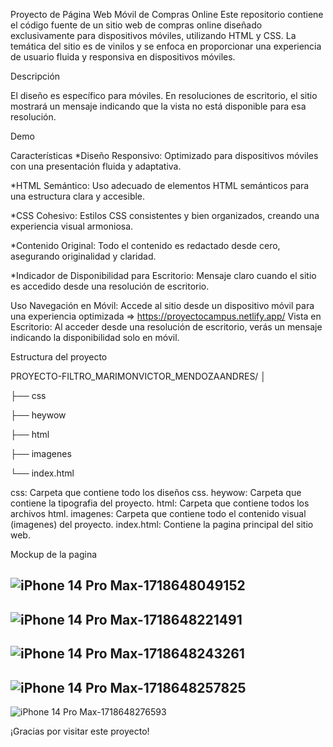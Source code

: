 Proyecto de Página Web Móvil de Compras Online
Este repositorio contiene el código fuente de un sitio web de compras online diseñado exclusivamente para dispositivos móviles, utilizando HTML y CSS. La temática del sitio es de vinilos y se enfoca en proporcionar una experiencia de usuario fluida y responsiva en dispositivos móviles.

Descripción

El diseño es específico para móviles. En resoluciones de escritorio, el sitio mostrará un mensaje indicando que la vista no está disponible para esa resolución.

Demo

Características
*Diseño Responsivo: 
Optimizado para dispositivos móviles con una presentación fluida y adaptativa.

*HTML Semántico: 
Uso adecuado de elementos HTML semánticos para una estructura clara y accesible.

*CSS Cohesivo: 
Estilos CSS consistentes y bien organizados, creando una experiencia visual armoniosa.

*Contenido Original: 
Todo el contenido es redactado desde cero, asegurando originalidad y claridad.

*Indicador de Disponibilidad para Escritorio: 
Mensaje claro cuando el sitio es accedido desde una resolución de escritorio.

Uso
Navegación en Móvil: Accede al sitio desde un dispositivo móvil para una experiencia optimizada => https://proyectocampus.netlify.app/
Vista en Escritorio: Al acceder desde una resolución de escritorio, verás un mensaje indicando la disponibilidad solo en móvil.

Estructura del proyecto

PROYECTO-FILTRO_MARIMONVICTOR_MENDOZAANDRES/
│

├── css 

├── heywow

├── html

├── imagenes

└── index.html


css: Carpeta que contiene todo los diseños css.
heywow: Carpeta que contiene la tipografia del proyecto.
html: Carpeta que contiene todos los archivos html.
imagenes: Carpeta que contiene todo el contenido visual (imagenes) del proyecto.
index.html: Contiene la pagina principal del sitio web.

Mockup de la pagina

![iPhone 14 Pro Max-1718648049152](https://github.com/VictorMarimon/PROYECTO-FILTRO_MARIMONVICTOR_MENDOZAANDRES/assets/101603931/edad0495-28b8-42bc-abed-83dde3ca0523)
---------------------------------------------------------------------------------------
![iPhone 14 Pro Max-1718648221491](https://github.com/VictorMarimon/PROYECTO-FILTRO_MARIMONVICTOR_MENDOZAANDRES/assets/101603931/f6f36739-bcce-4c32-9b74-b3ea960ed1f5)
---------------------------------------------------------------------------------------
![iPhone 14 Pro Max-1718648243261](https://github.com/VictorMarimon/PROYECTO-FILTRO_MARIMONVICTOR_MENDOZAANDRES/assets/101603931/426940be-b1cb-4634-89f6-95b0ac210bbe)
---------------------------------------------------------------------------------------
![iPhone 14 Pro Max-1718648257825](https://github.com/VictorMarimon/PROYECTO-FILTRO_MARIMONVICTOR_MENDOZAANDRES/assets/101603931/11714a58-ddd1-4588-ab1c-cbea56ae435d)
---------------------------------------------------------------------------------------
![iPhone 14 Pro Max-1718648276593](https://github.com/VictorMarimon/PROYECTO-FILTRO_MARIMONVICTOR_MENDOZAANDRES/assets/101603931/7a310542-81b8-4fbc-b795-3e286728519b)


¡Gracias por visitar este proyecto!
